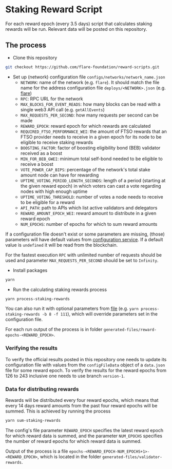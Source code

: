 # Staking Reward Script
For each reward epoch (every 3.5 days) script that calculates staking rewards will be run. Relevant data will be posted on this repository.

## The process

- Clone this repository
```bash
git checkout https://github.com/flare-foundation/reward-scripts.git
```
- Set up (network) configuration file `configs/networks/network_name.json`
   - `NETWORK`: name of the network (e.g. `flare`). It should match the file name for the address configuration file `deploys/<NETWORK>.json` (e.g. [flare](deploys/flare.json))
   - `RPC`: RPC URL for the network
   - `MAX_BLOCKS_FOR_EVENT_READS`: how many blocks can be read with a single web3 API call (e.g. `getAllEvents`)
   - `MAX_REQUESTS_PER_SECOND`: how many requests per second can be made
   - `REWARD_EPOCH`: reward epoch for which rewards are calculated
   - `REQUIRED_FTSO_PERFORMANCE_WEI`: the amount of FTSO rewards that an FTSO provider needs to receive in a given epoch for its node to be eligible to receive staking rewards
   - `BOOSTING_FACTOR`: factor of boosting eligibility bond (BEB) validator received as a boost
   - `MIN_FOR_BEB_GWEI`: minimum total self-bond needed to be eligible to receive a boost
   - `VOTE_POWER_CAP_BIPS`: percentage of the network's total stake amount node can have for rewarding
   - `UPTIME_VOTING_PERIOD_LENGTH_SECONDS`: length of a period (starting at the given reward epoch) in which voters can cast a vote regarding nodes with high enough uptime
   - `UPTIME_VOTING_THRESHOLD`: number of votes a node needs to receive to be eligible for a reward
   - `API_PATH`: path to APIs which list active validators and delegators
   - `REWARD_AMOUNT_EPOCH_WEI`: reward amount to distribute in a given reward epoch
   - `NUM_EPOCHS`: number of epochs for which to sum reward amounts


If a configuration file doesn't exist or some parameters are missing, (those) parameters will have default values from [configuration service](./src/services/ConfigurationService.ts). If a default value is `undefined` it will be read from the blockchain.

For the fastest execution `RPC` with unlimited number of requests should be used and parameter `MAX_REQUESTS_PER_SECOND` should be set to `Infinity`.

- Install packages
```bash
yarn
````
- Run the calculating staking rewards process
```bash
yarn process-staking-rewards
```
You can also run it with optional parameters from [file](./src/processProviders.ts) (e.g. `yarn process-staking-rewards -b 8 -f 111`), which will override parameters set in the configuration file.

For each run output of the process is in folder `generated-files/reward-epochs-<REWARD_EPOCH>`.

### Verifying the results
To verify the official results posted in this repository one needs to update its configuration file with values from the `configFileData` object of a `data.json` file for some reward epoch.
To verify the results for the reward epochs from 126 to 243 inclusive one needs to use branch `version-1`.

### Data for distributing rewards
Rewards will be distributed every four reward epochs, which means that every 14 days reward amounts from the past four reward epochs will be summed. This is achieved by running the process
```bash
yarn sum-staking-rewards
```
The config's file parameter `REWARD_EPOCH` specifies the latest reward epoch for which reward data is summed, and the parameter `NUM_EPOCHS` specifies the number of reward epochs for which reward data is summed.

Output of the process is a file `epochs-<REWARD_EPOCH-NUM_EPOCHS+1>-<REWARD_EPOCH>`, which is located in the folder `generated-files/validator-rewards`.